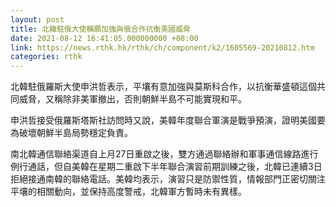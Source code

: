 ```yaml
---
layout: post
title: 北韓駐俄大使稱願加強與俄合作抗衡美國威脅
date: 2021-08-12 16:41:05.000000000 +08:00
link: https://news.rthk.hk/rthk/ch/component/k2/1605569-20210812.htm
categories: rthk
---
```


北韓駐俄羅斯大使申洪哲表示，平壤有意加強與莫斯科合作，以抗衡華盛頓這個共同威脅，又稱除非美軍撤出，否則朝鮮半島不可能實現和平。

申洪哲接受俄羅斯塔斯社訪問時又說，美韓年度聯合軍演是戰爭預演，證明美國要為破壞朝鮮半島局勢穩定負責。

南北韓通信聯絡渠道自上月27日重啟之後，雙方通過聯絡辦和軍事通信線路進行例行通話，但自美韓在星期二重啟下半年聯合演習前期訓練之後，北韓已連續3日拒絕接通南韓的聯絡電話。美韓均表示，演習只是防禦性質，情報部門正密切關注平壤的相關動向，並保持高度警戒，北韓軍方暫時未有異樣。
